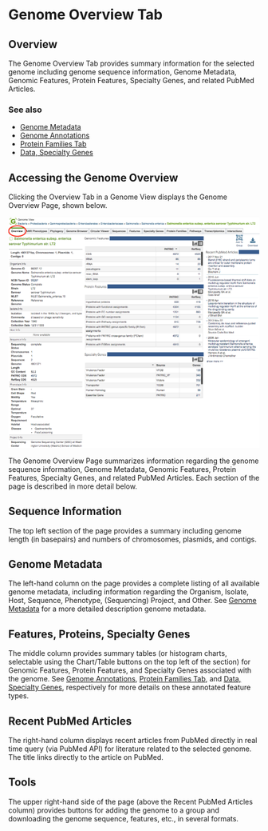 # Genome Overview Tab

## Overview
The Genome Overview Tab provides summary information for the selected genome including  genome sequence information, Genome Metadata, Genomic Features, Protein Features, Specialty Genes, and related PubMed Articles.  

### See also
  * [Genome Metadata](../organisms_taxon/genome_metadata.html) 
  * [Genome Annotations](../organisms_taxon/genome_annotations.html)
  * [Protein Families Tab](../organisms_taxon/protein_families.html)  
  * [Data, Specialty Genes](../data.html#data-types)

## Accessing the Genome Overview
Clicking the Overview Tab in a Genome View displays the Genome Overview Page, shown below. 

![Genome Overview Page](../images/genome_overview_page.png)

The Genome Overview Page summarizes information regarding the genome sequence information, Genome Metadata, Genomic Features, Protein Features, Specialty Genes, and related PubMed Articles. Each section of the page is described in more detail below.

## Sequence Information 
The top left section of the page provides a summary including genome length (in basepairs) and numbers of chromosomes, plasmids, and contigs.

## Genome Metadata
The left-hand column on the page provides a complete listing of all available genome metadata, including information regarding the Organism, Isolate, Host, Sequence, Phenotype, (Sequencing) Project, and Other. See [Genome Metadata](../organisms_taxon/genome_metadata.html) for a more detailed description genome metadata.

## Features, Proteins, Specialty Genes
The middle column provides summary tables (or histogram charts, selectable using the Chart/Table buttons on the top left of the section) for Genomic Features, Protein Features, and Specialty Genes associated with the genome. See [Genome Annotations](../organisms_taxon/genome_annotations.html), [Protein Families Tab](../organisms_taxon/protein_families.html), and [Data, Specialty Genes](../data.html#data-types), respectively for more details on these annotated feature types.

## Recent PubMed Articles
The right-hand column displays recent articles from PubMed directly in real time query (via PubMed API) for literature related to the selected genome. The title links directly to the article on PubMed.

## Tools
The upper right-hand side of the page (above the Recent PubMed Articles column) provides buttons for adding the genome to a group and downloading the genome sequence, features, etc., in several formats.